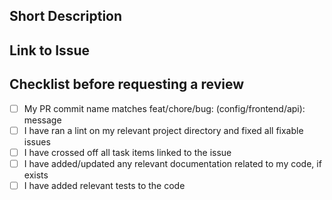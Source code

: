 ## Short Description 

## Link to Issue

## Checklist before requesting a review

- [ ] My PR commit name matches feat/chore/bug: (config/frontend/api): <verb> message
- [ ] I have ran a lint on my relevant project directory and fixed all fixable issues  
- [ ] I have crossed off all task items linked to the issue
- [ ] I have added/updated any relevant documentation related to my code, if exists
- [ ] I have added relevant tests to the code